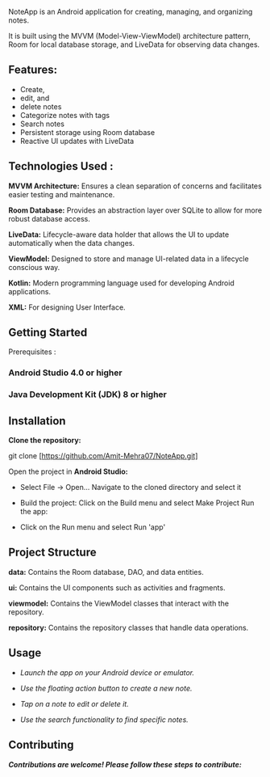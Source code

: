 NoteApp is an Android application for creating, managing, and organizing notes.

It is built using the MVVM (Model-View-ViewModel) architecture pattern, Room for local database storage, and LiveData for observing data changes.

## Features:
- Create,
- edit,
and
- delete notes
- Categorize notes with tags
- Search notes
- Persistent storage using Room database
- Reactive UI updates with LiveData
## Technologies Used :
**MVVM Architecture:**  Ensures a clean separation of concerns and facilitates easier testing and maintenance.

**Room Database:** Provides an abstraction layer over SQLite to allow for more robust database access.

**LiveData:** Lifecycle-aware data holder that allows the UI to update automatically when the data changes.

**ViewModel:** Designed to store and manage UI-related data in a lifecycle conscious way.

**Kotlin:** Modern programming language used for developing Android applications.

**XML:** For designing User Interface.


## Getting Started
Prerequisites : 

 ### Android Studio 4.0 or higher
 
 ### Java Development Kit (JDK) 8 or higher
 
 ## Installation
**Clone the repository:**

git clone [https://github.com/Amit-Mehra07/NoteApp.git]

Open the project in **Android Studio:**

- Select File -> Open...
Navigate to the cloned directory and select it

- Build the project:
Click on the Build menu and select Make Project
Run the app:

- Click on the Run menu and select Run 'app'
   
## Project Structure
**data:** Contains the Room database, DAO, and data entities.

**ui:** Contains the UI components such as activities and fragments.

**viewmodel:** Contains the ViewModel classes that interact with the repository.

**repository:** Contains the repository classes that handle data operations.

## Usage
- *Launch the app on your Android device or emulator.*

- *Use the floating action button to create a new note.*

- *Tap on a note to edit or delete it.*

- *Use the search functionality to find specific notes.*

## Contributing
***Contributions are welcome! Please follow these steps to contribute:***

